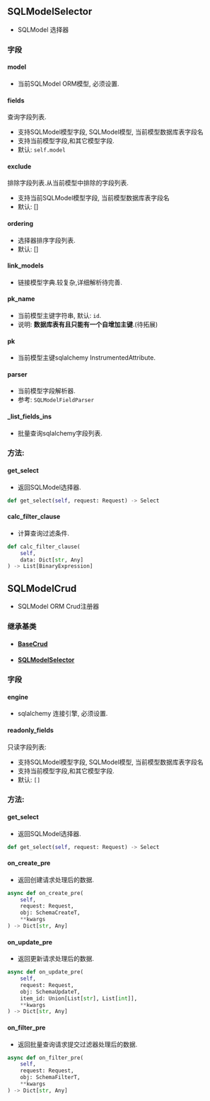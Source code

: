 ## SQLModelSelector

- SQLModel 选择器

### 字段

#### model

- 当前SQLModel ORM模型, 必须设置.

#### fields

查询字段列表.

- 支持SQLModel模型字段, SQLModel模型, 当前模型数据库表字段名
- 支持当前模型字段,和其它模型字段.
- 默认: `self.model`

#### exclude

排除字段列表.从当前模型中排除的字段列表.

- 支持当前SQLModel模型字段, 当前模型数据库表字段名
- 默认: []

#### ordering

- 选择器排序字段列表.
- 默认: []

#### link_models

- 链接模型字典.较复杂,详细解析待完善.

#### pk_name

- 当前模型主键字符串, 默认: `id`.
- 说明: **数据库表有且只能有一个自增加主键**.(待拓展)

#### pk

- 当前模型主键sqlalchemy InstrumentedAttribute.

#### parser

- 当前模型字段解析器.
- 参考: `SQLModelFieldParser`

#### _list_fields_ins

- 批量查询sqlalchemy字段列表.

### 方法:

#### get_select

- 返回SQLModel选择器.

```python
def get_select(self, request: Request) -> Select
```

#### calc_filter_clause

- 计算查询过滤条件.

```python
def calc_filter_clause(
    self,
    data: Dict[str, Any]
) -> List[BinaryExpression]
```

## SQLModelCrud

- SQLModel ORM Crud注册器

### 继承基类

- #### [BaseCrud](../BaseCrud/#basecrud)

- #### [SQLModelSelector](#sqlmodelselector)

### 字段

#### engine

- sqlalchemy 连接引擎, 必须设置.

#### readonly_fields

只读字段列表:

- 支持SQLModel模型字段, SQLModel模型, 当前模型数据库表字段名
- 支持当前模型字段,和其它模型字段.
- 默认: `[]`

### 方法:

#### get_select

- 返回SQLModel选择器.

```python
def get_select(self, request: Request) -> Select
```

#### on_create_pre

- 返回创建请求处理后的数据.

```python
async def on_create_pre(
    self,
    request: Request,
    obj: SchemaCreateT,
    **kwargs
) -> Dict[str, Any]
```

#### on_update_pre

- 返回更新请求处理后的数据.

```python
async def on_update_pre(
    self,
    request: Request,
    obj: SchemaUpdateT,
    item_id: Union[List[str], List[int]],
    **kwargs
) -> Dict[str, Any]
```

#### on_filter_pre

- 返回批量查询请求提交过滤器处理后的数据.

```python
async def on_filter_pre(
    self,
    request: Request,
    obj: SchemaFilterT,
    **kwargs
) -> Dict[str, Any]
```

